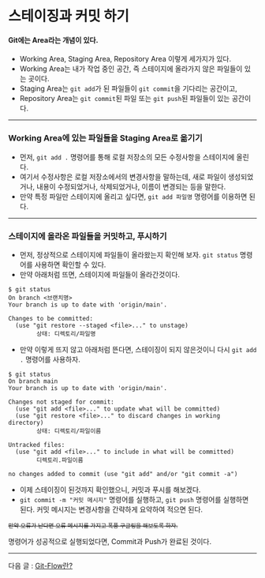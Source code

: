 # 스테이징과 커밋 하기

#### Git에는 Area라는 개념이 있다.

- Working Area, Staging Area, Repository Area 이렇게 세가지가 있다.
- Working Area는 내가 작업 중인 공간, 즉 스테이지에 올라가지 않은 파일들이 있는 곳이다.
- Staging Area는 `git add`가 된 파일들이 `git commit`을 기다리는 공간이고,
- Repository Area는 `git commit`된 파일 또는 `git push`된 파일들이 있는 공간이다.

<hr>

### Working Area에 있는 파일들을 Staging Area로 옮기기

- 먼저, `git add .` 명령어를 통해 로컬 저장소의 모든 수정사항을 스테이지에 올린다.
- 여기서 수정사항은 로컬 저장소에서의 변경사항을 말하는데, 새로 파일이 생성되었거나, 내용이 수정되었거나, 삭제되었거나, 이름이 변경되는 등을 말한다.
- 만약 특정 파일만 스테이지에 올리고 싶다면, `git add 파일명` 명령어를 이용하면 된다.

<hr>

### 스테이지에 올라온 파일들을 커밋하고, 푸시하기

- 먼저, 정상적으로 스테이지에 파일들이 올라왔는지 확인해 보자. `git status` 명령어를 사용하면 확인할 수 있다.
- 만약 아래처럼 뜨면, 스테이지에 파일들이 올라간것이다.

```
$ git status
On branch <브랜치명>
Your branch is up to date with 'origin/main'.

Changes to be committed:
  (use "git restore --staged <file>..." to unstage)
        상태: 디렉토리/파일명
```

- 만약 이렇게 뜨지 않고 아래처럼 뜬다면, 스테이징이 되지 않은것이니 다시 `git add .` 명령어를 사용하자.

```
$ git status
On branch main
Your branch is up to date with 'origin/main'.

Changes not staged for commit:
  (use "git add <file>..." to update what will be committed)
  (use "git restore <file>..." to discard changes in working directory)
        상태: 디렉토리/파일이름

Untracked files:
  (use "git add <file>..." to include in what will be committed)
        디렉토리.파일이름

no changes added to commit (use "git add" and/or "git commit -a")
```

- 이제 스테이징이 된것까지 확인했으니, 커밋과 푸시를 해보겠다.
- `git commit -m "커밋 메시지"` 명령어를 실행하고, `git push` 명령어를 실행하면 된다. 커밋 메시지는 변경사항을 간략하게 요약하여 적으면 된다.

<small>~~만약 오류가 난다면 오류 메시지를 가지고 폭풍 구글링을 해보도록 하자.~~</small>

명령어가 성공적으로 실행되었다면, Commit과 Push가 완료된 것이다.

<hr>

다음 글 : [Git-Flow란?](https://github.com/zzunipark/TIL/blob/main/Git/git-flow.md)
